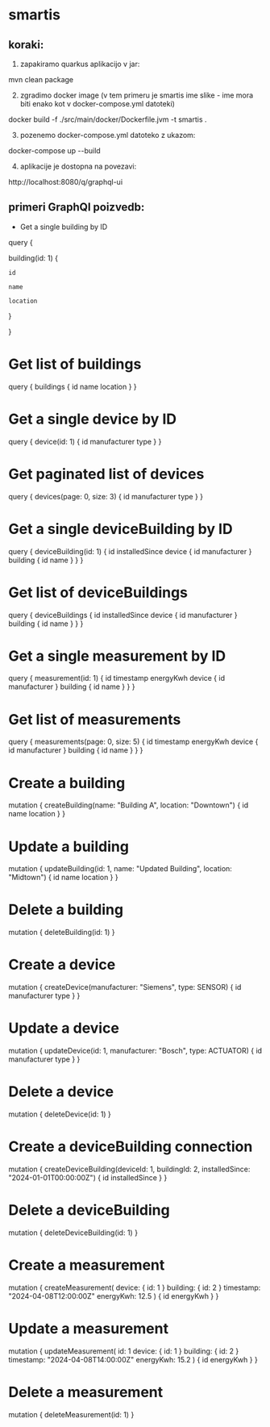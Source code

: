 # smartis

## koraki:
1. zapakiramo quarkus aplikacijo v jar:
   
mvn clean package 

2. zgradimo docker image (v tem primeru je smartis ime slike - ime mora biti enako kot v docker-compose.yml datoteki)
   
docker build -f ./src/main/docker/Dockerfile.jvm -t smartis .

3. pozenemo docker-compose.yml datoteko z ukazom:
   
docker-compose up --build

4. aplikacije je dostopna na povezavi:
   
http://localhost:8080/q/graphql-ui



## primeri GraphQl poizvedb:

- Get a single building by ID

query {

  building(id: 1) {
  
    id
    
    name
    
    location
    
  }
  
}

# Get list of buildings

query {
  buildings {
    id
    name
    location
  }
}

# Get a single device by ID

query {
  device(id: 1) {
    id
    manufacturer
    type
  }
}

# Get paginated list of devices

query {
  devices(page: 0, size: 3) {
    id
    manufacturer
    type
  }
}

# Get a single deviceBuilding by ID

query {
  deviceBuilding(id: 1) {
    id
    installedSince
    device {
      id
      manufacturer
    }
    building {
      id
      name
    }
  }
}

# Get list of deviceBuildings

query {
  deviceBuildings {
    id
    installedSince
    device {
      id
      manufacturer
    }
    building {
      id
      name
    }
  }
}

# Get a single measurement by ID

query {
  measurement(id: 1) {
    id
    timestamp
    energyKwh
    device {
      id
      manufacturer
    }
    building {
      id
      name
    }
  }
}

# Get list of measurements

query {
  measurements(page: 0, size: 5) {
    id
    timestamp
    energyKwh
    device {
      id
      manufacturer
    }
    building {
      id
      name
    }
  }
}

# Create a building
mutation {
  createBuilding(name: "Building A", location: "Downtown") {
    id
    name
    location
  }
}

# Update a building
mutation {
  updateBuilding(id: 1, name: "Updated Building", location: "Midtown") {
    id
    name
    location
  }
}

# Delete a building
mutation {
  deleteBuilding(id: 1)
}

# Create a device
mutation {
  createDevice(manufacturer: "Siemens", type: SENSOR) {
    id
    manufacturer
    type
  }
}

# Update a device
mutation {
  updateDevice(id: 1, manufacturer: "Bosch", type: ACTUATOR) {
    id
    manufacturer
    type
  }
}

# Delete a device
mutation {
  deleteDevice(id: 1)
}

# Create a deviceBuilding connection
mutation {
  createDeviceBuilding(deviceId: 1, buildingId: 2, installedSince: "2024-01-01T00:00:00Z") {
    id
    installedSince
  }
}

# Delete a deviceBuilding
mutation {
  deleteDeviceBuilding(id: 1)
}

# Create a measurement
mutation {
  createMeasurement(
    device: { id: 1 }
    building: { id: 2 }
    timestamp: "2024-04-08T12:00:00Z"
    energyKwh: 12.5
  ) {
    id
    energyKwh
  }
}

# Update a measurement
mutation {
  updateMeasurement(
    id: 1
    device: { id: 1 }
    building: { id: 2 }
    timestamp: "2024-04-08T14:00:00Z"
    energyKwh: 15.2
  ) {
    id
    energyKwh
  }
}

# Delete a measurement
mutation {
  deleteMeasurement(id: 1)
}



